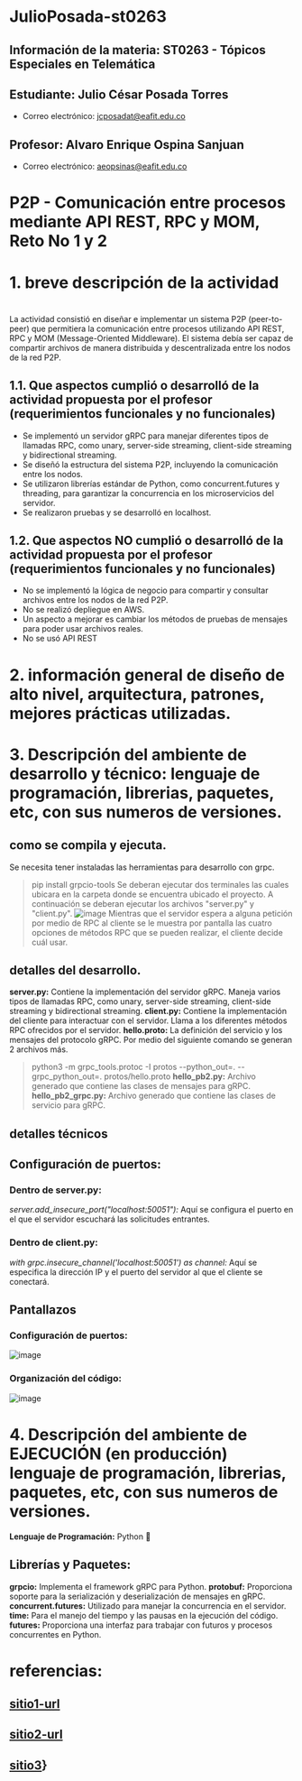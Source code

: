 # JulioPosada-st0263
## Información de la materia: ST0263 - Tópicos Especiales en Telemática

## Estudiante: Julio César Posada Torres
- Correo electrónico: jcposadat@eafit.edu.co

## Profesor: Alvaro Enrique Ospina Sanjuan
- Correo electrónico: aeopsinas@eafit.edu.co

# P2P - Comunicación entre procesos mediante API REST, RPC y MOM, Reto No 1 y 2

# 1. breve descripción de la actividad
#
La actividad consistió en diseñar e implementar un sistema P2P (peer-to-peer) que permitiera la comunicación entre procesos utilizando API REST, RPC y MOM (Message-Oriented Middleware). El sistema debía ser capaz de compartir archivos de manera distribuida y descentralizada entre los nodos de la red P2P.

## 1.1. Que aspectos cumplió o desarrolló de la actividad propuesta por el profesor (requerimientos funcionales y no funcionales)
- Se implementó un servidor gRPC para manejar diferentes tipos de llamadas RPC, como unary, server-side streaming, client-side streaming y bidirectional streaming.
- Se diseñó la estructura del sistema P2P, incluyendo la comunicación entre los nodos.
- Se utilizaron librerías estándar de Python, como concurrent.futures y threading, para garantizar la concurrencia en los microservicios del servidor.
- Se realizaron pruebas y se desarrolló en localhost.


## 1.2. Que aspectos NO cumplió o desarrolló de la actividad propuesta por el profesor (requerimientos funcionales y no funcionales)
- No se implementó la lógica de negocio para compartir y consultar archivos entre los nodos de la red P2P.
- No se realizó depliegue en AWS.
- Un aspecto a mejorar es cambiar los métodos de pruebas de mensajes para poder usar archivos reales.
- No se usó API REST


# 2. información general de diseño de alto nivel, arquitectura, patrones, mejores prácticas utilizadas.

# 3. Descripción del ambiente de desarrollo y técnico: lenguaje de programación, librerias, paquetes, etc, con sus numeros de versiones.

## como se compila y ejecuta.
Se necesita tener instaladas las herramientas para desarrollo con grpc.
> pip install grpcio-tools
Se deberan ejecutar dos terminales las cuales ubicara en la carpeta donde se encuentra ubicado el proyecto.
A continuación se deberan ejecutar los archivos "server.py" y "client.py".
![image](https://github.com/Jucept/JulioPosada-st0263/assets/82523496/2e7440f2-29f6-4fc0-8567-1b597503d8b2)
Mientras que el servidor espera a alguna petición por medio de RPC al cliente se le muestra por pantalla las cuatro opciones de métodos RPC que se pueden realizar, el cliente decide cuál usar.


## detalles del desarrollo.
**server.py:** Contiene la implementación del servidor gRPC. Maneja varios tipos de llamadas RPC, como unary, server-side streaming, client-side streaming y bidirectional streaming.
**client.py:** Contiene la implementación del cliente para interactuar con el servidor. Llama a los diferentes métodos RPC ofrecidos por el servidor.
**hello.proto:** La definición del servicio y los mensajes del protocolo gRPC. Por medio del siguiente comando se generan 2 archivos más.
> python3 -m grpc_tools.protoc -I protos --python_out=. --grpc_python_out=. protos/hello.proto
**hello_pb2.py:** Archivo generado que contiene las clases de mensajes para gRPC.
**hello_pb2_grpc.py:** Archivo generado que contiene las clases de servicio para gRPC.

## detalles técnicos
## Configuración de puertos:
### Dentro de server.py:
_server.add_insecure_port("localhost:50051"):_ Aquí se configura el puerto en el que el servidor escuchará las solicitudes entrantes. 
### Dentro de client.py:
_with grpc.insecure_channel('localhost:50051') as channel:_ Aquí se especifica la dirección IP y el puerto del servidor al que el cliente se conectará.

## Pantallazos 
### Configuración de puertos:
![image](https://github.com/Jucept/JulioPosada-st0263/assets/82523496/450b2bc9-8625-4213-a1a2-bc5ad57fecf8)
### Organización del código:
![image](https://github.com/Jucept/JulioPosada-st0263/assets/82523496/3573ad9e-cbe6-44f9-bafe-c34493ae00d0)

# 4. Descripción del ambiente de EJECUCIÓN (en producción) lenguaje de programación, librerias, paquetes, etc, con sus numeros de versiones.
**Lenguaje de Programación:** Python 🐍
## Librerías y Paquetes:
**grpcio:** Implementa el framework gRPC para Python.
**protobuf:** Proporciona soporte para la serialización y deserialización de mensajes en gRPC.
**concurrent.futures:** Utilizado para manejar la concurrencia en el servidor.
**time:** Para el manejo del tiempo y las pausas en la ejecución del código.
**futures:** Proporciona una interfaz para trabajar con futuros y procesos concurrentes en Python.

# referencias:
## [sitio1-url](https://www.geeksforgeeks.org/what-is-p2p-peer-to-peer-process/) 
## [sitio2-url](https://www.youtube.com/watch?v=gnchfOojMk4&pp=ygUEZ3JwYw%3D%3D)
## [sitio3](https://www.youtube.com/watch?v=WB37L7PjI5k&t=838s&pp=ugMICgJlcxABGAHKBQtncnBjIHNlcnZlcg%3D%3D)}
